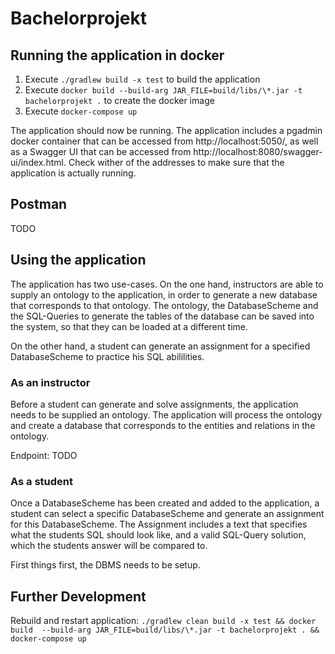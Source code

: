 # Bachelorprojekt

## Running the application in docker

1. Execute `./gradlew build -x test` to build the application
2. Execute `docker build --build-arg JAR_FILE=build/libs/\*.jar -t bachelorprojekt .`
to create the docker image
3. Execute `docker-compose up`

The application should now be running. The application includes a pgadmin docker container that
can be accessed from http://localhost:5050/, as well as a Swagger UI that can be accessed from
http://localhost:8080/swagger-ui/index.html. Check wither of the addresses to make sure that the application
is actually running.

## Postman

TODO

## Using the application

The application has two use-cases. On the one hand, instructors are able to supply an ontology
to the application, in order to generate a new database that corresponds to that ontology. The 
ontology, the DatabaseScheme and the SQL-Queries to generate the tables of the database can be saved
into the system, so that they can be loaded at a different time.

On the other hand, a student can generate an assignment for a specified DatabaseScheme to practice his
SQL abililities.

### As an instructor

Before a student can generate and solve assignments, the application needs to be supplied an
ontology. The application will process the ontology and create a database that corresponds to the
entities and relations in the ontology.

Endpoint: TODO

### As a student

Once a DatabaseScheme has been created and added to the application, a student can select
a specific DatabaseScheme and generate an assignment for this DatabaseScheme. The Assignment
includes a text that specifies what the students SQL should look like, and a valid SQL-Query
solution, which the students answer will be compared to.

First things first, the DBMS needs to be setup. 

## Further Development

Rebuild and restart application: `./gradlew clean build -x test && docker build 
--build-arg JAR_FILE=build/libs/\*.jar -t bachelorprojekt . && docker-compose up`